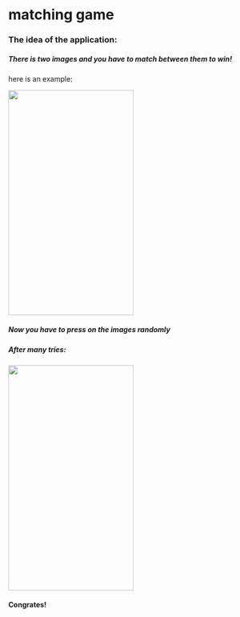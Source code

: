 # matching game


### The idea of the application:
##### There is two images and you have to match between them to win!

here is an example: 

<div>
<img src="https://user-images.githubusercontent.com/120380624/231353393-589b22da-51fe-4760-8843-dd5aff3d1cf3.png" width="250" height="450">
</div>


##### Now you have to press on the images randomly 

##### After many tries: 
<div>
<img src="https://user-images.githubusercontent.com/120380624/231354684-f7e68f06-5d29-4915-824c-49e90824417a.png" width="250" height="450">
</div>

#### Congrates!
